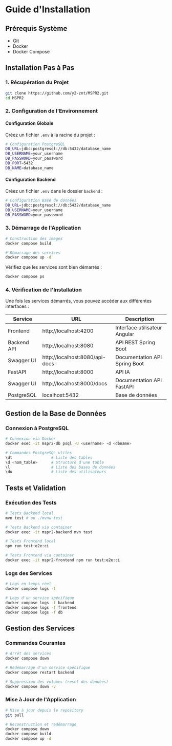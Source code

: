 # Guide d'Installation

## Prérequis Système

- Git
- Docker
- Docker Compose

## Installation Pas à Pas

### 1. Récupération du Projet

```bash
git clone https://github.com/y2-znt/MSPR2.git
cd MSPR2
```

### 2. Configuration de l'Environnement

#### Configuration Globale

Créez un fichier `.env` à la racine du projet :

```bash
# Configuration PostgreSQL
DB_URL=jdbc:postgresql://db:5432/database_name
DB_USERNAME=your_username
DB_PASSWORD=your_password
DB_PORT=5432
DB_NAME=database_name
```

#### Configuration Backend

Créez un fichier `.env` dans le dossier `backend` :

```bash
# Configuration Base de données
DB_URL=jdbc:postgresql://db:5432/database_name
DB_USERNAME=your_username
DB_PASSWORD=your_password
```

### 3. Démarrage de l'Application

```bash
# Construction des images
docker compose build

# Démarrage des services
docker compose up -d
```

Vérifiez que les services sont bien démarrés :

```bash
docker compose ps
```

### 4. Vérification de l'Installation

Une fois les services démarrés, vous pouvez accéder aux différentes interfaces :

| Service     | URL                            | Description                   |
| ----------- | ------------------------------ | ----------------------------- |
| Frontend    | http://localhost:4200          | Interface utilisateur Angular |
| Backend API | http://localhost:8080          | API REST Spring Boot          |
| Swagger UI  | http://localhost:8080/api-docs | Documentation API Spring Boot |
| FastAPI     | http://localhost:8000          | API IA                        |
| Swagger UI  | http://localhost:8000/docs     | Documentation API FastAPI     |
| PostgreSQL  | localhost:5432                 | Base de données               |

## Gestion de la Base de Données

### Connexion à PostgreSQL

```bash
# Connexion via Docker
docker exec -it mspr2-db psql -U <username> -d <dbname>

# Commandes PostgreSQL utiles
\dt                 # Liste des tables
\d <nom_table>      # Structure d'une table
\l                  # Liste des bases de données
\du                 # Liste des utilisateurs
```

## Tests et Validation

### Exécution des Tests

```bash
# Tests Backend local
mvn test # ou ./mvnw test

# Tests Backend via container
docker exec -it mspr2-backend mvn test

# Tests Frontend local
npm run test:e2e:ci

# Tests Frontend via container
docker exec -it mspr2-frontend npm run test:e2e:ci
```

### Logs des Services

```bash
# Logs en temps réel
docker compose logs -f

# Logs d'un service spécifique
docker compose logs -f backend
docker compose logs -f frontend
docker compose logs -f db
```

## Gestion des Services

### Commandes Courantes

```bash
# Arrêt des services
docker compose down

# Redémarrage d'un service spécifique
docker compose restart backend

# Suppression des volumes (reset des données)
docker compose down -v
```

### Mise à Jour de l'Application

```bash
# Mise à jour depuis le repository
git pull

# Reconstruction et redémarrage
docker compose down
docker compose build
docker compose up -d
```
